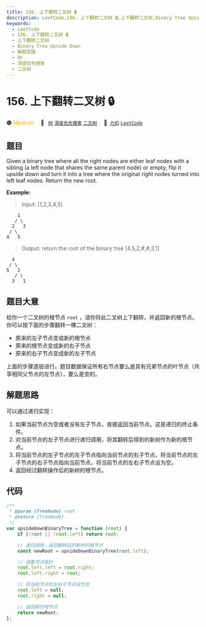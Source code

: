 ```yaml
---
title: 156. 上下翻转二叉树 🔒
description: LeetCode,156. 上下翻转二叉树 🔒,上下翻转二叉树,Binary Tree Upside Down,解题思路,树,深度优先搜索,二叉树
keywords:
  - LeetCode
  - 156. 上下翻转二叉树 🔒
  - 上下翻转二叉树
  - Binary Tree Upside Down
  - 解题思路
  - 树
  - 深度优先搜索
  - 二叉树
---
```


# 156. 上下翻转二叉树 🔒

🟠 <font color=#ffb800>Medium</font>&emsp; 🔖&ensp; [`树`](/tag/tree.md) [`深度优先搜索`](/tag/depth-first-search.md) [`二叉树`](/tag/binary-tree.md)&emsp; 🔗&ensp;[`力扣`](https://leetcode.cn/problems/binary-tree-upside-down) [`LeetCode`](https://leetcode.com/problems/binary-tree-upside-down)

## 题目

Given a binary tree where all the right nodes are either leaf nodes with a sibling (a left node that shares the same parent node) or empty, flip it upside down and turn it into a tree where the original right nodes turned into left leaf nodes. Return the new root.

**Example:**

> Input: [1,2,3,4,5]

        1
       / \
      2   3
     / \
    4   5

> Output: return the root of the binary tree [4,5,2,#,#,3,1]

      4
     / \
    5   2
       / \
      3   1

## 题目大意

给你一个二叉树的根节点 `root` ，请你将此二叉树上下翻转，并返回新的根节点。
你可以按下面的步骤翻转一棵二叉树：

- 原来的左子节点变成新的根节点
- 原来的根节点变成新的右子节点
- 原来的右子节点变成新的左子节点

上面的步骤逐层进行。题目数据保证所有右节点要么是具有兄弟节点的叶节点（共享相同父节点的左节点），要么是空的。

## 解题思路

可以通过递归实现：

1. 如果当前节点为空或者没有左子节点，直接返回当前节点。这是递归的终止条件。
2. 对当前节点的左子节点进行递归调用，将其翻转后得到的新树作为新的根节点。
3. 将当前节点的左子节点的左子节点指向当前节点的右子节点，将当前节点的左子节点的右子节点指向当前节点，将当前节点的左右子节点设为空。
4. 返回经过翻转操作后的新树的根节点。

## 代码

```javascript
/**
 * @param {TreeNode} root
 * @return {TreeNode}
 */
var upsideDownBinaryTree = function (root) {
	if (!root || !root.left) return root;

	// 递归调用，返回翻转后的新树的根节点
	const newRoot = upsideDownBinaryTree(root.left);

	// 调整节点指针
	root.left.left = root.right;
	root.left.right = root;

	// 将当前节点的左右子节点设为空
	root.left = null;
	root.right = null;

	// 返回新的根节点
	return newRoot;
};
```
